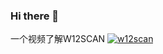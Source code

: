 ### Hi there 👋

<!--
**boy-hack/boy-hack** is a ✨ _special_ ✨ repository because its `README.md` (this file) appears on your GitHub profile.

Here are some ideas to get you started:

- 🔭 I’m currently working on ...
- 🌱 I’m currently learning ...
- 👯 I’m looking to collaborate on ...
- 🤔 I’m looking for help with ...
- 💬 Ask me about ...
- 📫 How to reach me: ...
- 😄 Pronouns: ...
- ⚡ Fun fact: ...
-->
一个视频了解W12SCAN
[![w12scan](https://github.com/w-digital-scanner/w12scan/raw/master/doc/w12scan-preview.png)](https://x.hacking8.com/content/uploadfile/201903/uper_video_1556034118929372.mp4)

